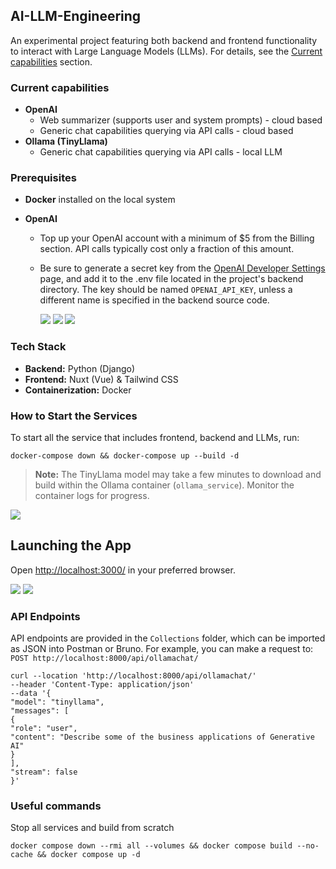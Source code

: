## AI-LLM-Engineering

An experimental project featuring both backend and frontend functionality to interact with Large Language Models (LLMs). For details, see the [Current capabilities](#current-capabilities) section.

### Current capabilities

- **OpenAI**
    - Web summarizer (supports user and system prompts) - cloud based
    - Generic chat capabilities querying via API calls - cloud based
- **Ollama (TinyLlama)**
    - Generic chat capabilities querying via API calls - local LLM

### Prerequisites
- **Docker** installed on the local system

- **OpenAI** 
    - Top up your OpenAI account with a minimum of $5 from the Billing section. API calls typically cost only a fraction of this amount. 
    - Be sure to generate a secret key from the [OpenAI Developer Settings](https://platform.openai.com/settings/organization/api-keys) page, and add it to the .env file located in the project's backend directory. The key should be named `OPENAI_API_KEY`, unless a different name is specified in the backend source code.

        ![](https://i.imgur.com/HWAqYJG.png)
        ![](https://i.imgur.com/cNePAwQ.png)
        ![](https://i.imgur.com/9fb0lXP.png)


### Tech Stack

- **Backend:** Python (Django)
- **Frontend:** Nuxt (Vue) & Tailwind CSS
- **Containerization:** Docker

### How to Start the Services

To start all the service that includes frontend, backend and LLMs, run:
```
docker-compose down && docker-compose up --build -d
```


> **Note:** The TinyLlama model may take a few minutes to download and build within the Ollama container (`ollama_service`). Monitor the container logs for progress.

![](https://i.imgur.com/6ag7TNi.png)

## Launching the App

Open [http://localhost:3000/](http://localhost:3000/) in your preferred browser.

![](https://i.imgur.com/7keBn0C.png)
![](https://i.imgur.com/ZqDNyLi.png)


### API Endpoints

API endpoints are provided in the `Collections` folder, which can be imported as JSON into Postman or Bruno. For example, you can make a request to: `POST http://localhost:8000/api/ollamachat/`


```
curl --location 'http://localhost:8000/api/ollamachat/'
--header 'Content-Type: application/json'
--data '{
"model": "tinyllama",
"messages": [
{
"role": "user",
"content": "Describe some of the business applications of Generative AI"
}
],
"stream": false
}'
```


### Useful commands

Stop all services and build from scratch
```
docker compose down --rmi all --volumes && docker compose build --no-cache && docker compose up -d
```

